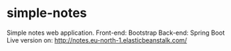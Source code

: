# simple-notes
Simple notes web application.
Front-end: Bootstrap
Back-end: Spring Boot
Live version on: http://notes.eu-north-1.elasticbeanstalk.com/

